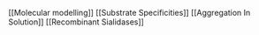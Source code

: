 [[Molecular modelling]]
[[Substrate Specificities]]
[[Aggregation In Solution]]
[[Recombinant Sialidases]]

